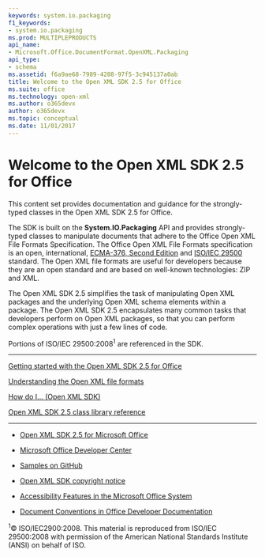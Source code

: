 ```yaml
---
keywords: system.io.packaging
f1_keywords:
- system.io.packaging
ms.prod: MULTIPLEPRODUCTS
api_name:
- Microsoft.Office.DocumentFormat.OpenXML.Packaging
api_type:
- schema
ms.assetid: f6a9ae68-7989-4208-97f5-3c945137a0ab
title: Welcome to the Open XML SDK 2.5 for Office
ms.suite: office
ms.technology: open-xml
ms.author: o365devx
author: o365devx
ms.topic: conceptual
ms.date: 11/01/2017
---
```

# Welcome to the Open XML SDK 2.5 for Office

This content set provides documentation and guidance for the
strongly-typed classes in the Open XML SDK 2.5 for Office.

The SDK is built on the **System.IO.Packaging**
API and provides strongly-typed classes to manipulate documents that
adhere to the Office Open XML File Formats Specification. The Office
Open XML File Formats specification is an open, international,
[ECMA-376, Second
Edition](http://www.ecma-international.org/publications/standards/Ecma-376.htm)
and [ISO/IEC
29500](http://www.iso.org/iso/iso_catalogue/catalogue_tc/catalogue_detail.htm?csnumber=51463)
standard. The Open XML file formats are useful for developers because
they are an open standard and are based on well-known technologies: ZIP
and XML.

The Open XML SDK 2.5 simplifies the task of manipulating Open XML
packages and the underlying Open XML schema elements within a package.
The Open XML SDK 2.5 encapsulates many common tasks that developers
perform on Open XML packages, so that you can perform complex operations
with just a few lines of code.

Portions of ISO/IEC 29500:2008<sup>1</sup> are referenced in the SDK.


---------------------------------------------------------------------------------

<span sdata="link"> [Getting started with the Open XML SDK 2.5 for
Office](getting-started.md) </span>

<span sdata="link"> [Understanding the Open XML file
formats](understanding-the-open-xml-file-formats.md) </span>

<span sdata="link"> [How do I... (Open XML
SDK)](how-do-i.md) </span>

[Open XML SDK 2.5 class library
reference](http://msdn.microsoft.com/library/36c8a76e-ce1b-5959-7e85-5d77db7f46d6(Office.15).aspx)


---------------------------------------------------------------------------------

-   [Open XML SDK 2.5 for Microsoft
    Office](http://www.microsoft.com/en-us/download/details.aspx?id=30425)

-   [Microsoft Office Developer
    Center](http://msdn.microsoft.com/en-us/office/default.aspx)

-   [Samples on GitHub](https://github.com/OfficeDev)

-   [Open XML SDK copyright
    notice](http://msdn.microsoft.com/library/6165f4ad-2e4d-4852-921a-087782af364d(Office.15).aspx)

-   [Accessibility Features in the Microsoft Office
    System](http://go.microsoft.com/fwlink/?LinkID=35092&clcid=0x409)

-   [Document Conventions in Office Developer
    Documentation](http://msdn.microsoft.com/en-us/office/aa905365.aspx)

<sup>1</sup>© ISO/IEC2900:2008. This material is reproduced from ISO/IEC
29500:2008 with permission of the American National Standards Institute
(ANSI) on behalf of ISO.
